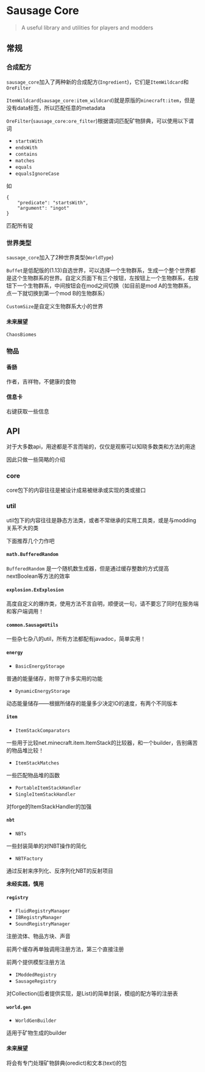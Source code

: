 # Sausage Core

> A useful library and utilities for players and modders

## 常规

### 合成配方

`sausage_core`加入了两种新的合成配方(`Ingredient`)，它们是`ItemWildcard`和`OreFilter`

`ItemWildcard`(`sausage_core:item_wildcard`)就是原版的`minecraft:item`，但是没有data标签，所以匹配任意的metadata

`OreFilter`(`sausage_core:ore_filter`)根据谓词匹配矿物辞典，可以使用以下谓词

- `startsWith`
- `endsWith`
- `contains`
- `matches`
- `equals`
- `equalsIgnoreCase`

如

	{
		"predicate": "startsWith",
		"argument": "ingot"
	}

匹配所有锭

### 世界类型

`sausage_core`加入了2种世界类型(`WorldType`)

`Buffet`是低配版的(1.13)自选世界，可以选择一个生物群系，生成一个整个世界都是这个生物群系的世界。自定义页面下有三个按钮，左按钮上一个生物群系，右按钮下一个生物群系，中间按钮会在mod之间切换（如目前是mod A的生物群系，点一下就切换到第一个mod B的生物群系）

`CustomSize`是自定义生物群系大小的世界

#### 未来展望

`ChaosBiomes`

### 物品

#### 香肠

作者，吉祥物，不健康的食物

#### 信息卡

右键获取一些信息

## API

对于大多数api，用途都是不言而喻的，仅仅是观察可以知晓多数类和方法的用途

因此只做一些简略的介绍

### core

core包下的内容往往是被设计成易被继承或实现的类或接口

### util

util包下的内容往往是静态方法类，或者不常继承的实用工具类，或是与modding关系不大的类

下面推荐几个力作吧

#### `math.BufferedRandom`

`BufferedRandom` 是一个随机数生成器，但是通过缓存整数的方式提高nextBoolean等方法的效率

#### `explosion.ExExplosion`

高度自定义的爆炸类，使用方法不言自明，顺便说一句，请不要忘了同时在服务端和客户端调用！

#### `common.SausageUtils`

一些杂七杂八的util，所有方法都配有javadoc，简单实用！

#### `energy`

- `BasicEnergyStorage`

普通的能量储存，附带了许多实用的功能

- `DynamicEnergyStorage`

动态能量储存——根据所储存的能量多少决定IO的速度，有两个不同版本

#### `item`

- `ItemStackComparators`

一些用于比较net.minecraft.item.ItemStack的比较器，和一个builder，告别痛苦的物品堆比较！

- `ItemStackMatches`

一些匹配物品堆的函数

- `PortableItemStackHandler`
- `SingleItemStackHandler`

对forge的ItemStackHandler的加强

#### `nbt`

- `NBTs`

一些封装简单的对NBT操作的简化

- `NBTFactory`

通过反射来序列化、反序列化NBT的反射项目

**未经实践，慎用**

#### `registry`

- `FluidRegistryManager`
- `IBRegistryManager`
- `SoundRegistryManager`

注册流体、物品方块、声音

前两个缓存再单独调用注册方法，第三个直接注册

前两个提供模型注册方法

- `IModdedRegistry`
- `SausageRegistry`

对Collection(后者提供实现，是List)的简单封装，模组的配方等的注册表

#### `world.gen`

- `WorldGenBuilder`

适用于矿物生成的builder

#### 未来展望

将会有专门处理矿物辞典(oredict)和文本(text)的包
